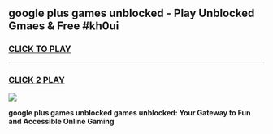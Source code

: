 
## google plus games unblocked - Play Unblocked Gmaes & Free #kh0ui
<h3>
<a href="https://premium.freeplayer.one?title=google_plus_games_unblocked&ref=01M">CLICK TO PLAY</a></h3>
<hr>

<h3>
<a href="https://premium.freeplayer.one?title=google_plus_games_unblocked&ref=01M">CLICK 2 PLAY</a>
  
</h3>

<a href="https://premium.freeplayer.one?title=google_plus_games_unblocked&ref=01M"><img src="https://clearcache.store/games.png"></a>


**google plus games unblocked games unblocked: Your Gateway to Fun and Accessible Online Gaming**
